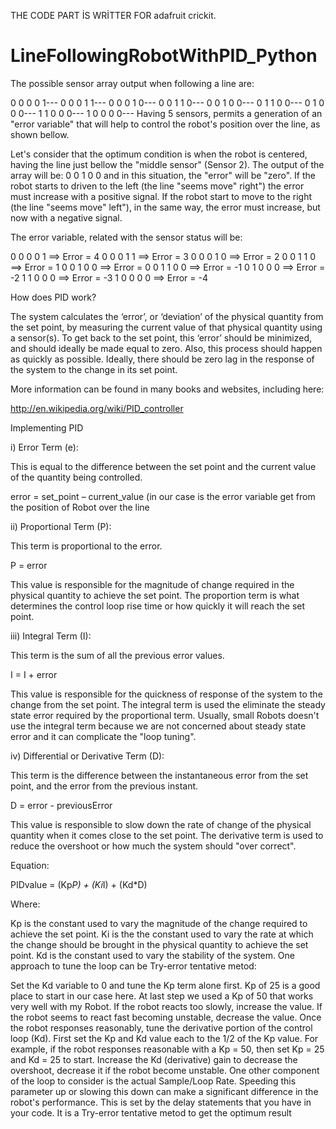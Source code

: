THE CODE PART İS WRİTTER FOR adafruit crickit.


# LineFollowingRobotWithPID_Python
The possible sensor array output when following a line are:

0 0 0 0 1---
0 0 0 1 1---
0 0 0 1 0---
0 0 1 1 0---
0 0 1 0 0---
0 1 1 0 0---
0 1 0 0 0---
1 1 0 0 0---
1 0 0 0 0---
Having 5 sensors, permits a generation of an "error variable" that will help to control the robot's position over the line, as shown bellow.

Let's consider that the optimum condition is when the robot is centered, having the line just bellow the "middle sensor" (Sensor 2). The output of the array will be: 0 0 1 0 0 and in this situation, the "error" will be "zero". If the robot starts to driven to the left (the line "seems move" right") the error must increase with a positive signal. If the robot start to move to the right (the line "seems move" left"), in the same way, the error must increase, but now with a negative signal.

The error variable, related with the sensor status will be:

0 0 0 0 1 ==> Error = 4
0 0 0 1 1 ==> Error = 3
0 0 0 1 0 ==> Error = 2
0 0 1 1 0 ==> Error = 1
0 0 1 0 0 ==> Error = 0
0 1 1 0 0 ==> Error = -1
0 1 0 0 0 ==> Error = -2
1 1 0 0 0 ==> Error = -3
1 0 0 0 0 ==> Error = -4


How does PID work?

The system calculates the ‘error’, or ‘deviation’ of the physical quantity from the set point, by measuring the current value of that physical quantity using a sensor(s). To get back to the set point, this ‘error’ should be minimized, and should ideally be made equal to zero. Also, this process should happen as quickly as possible. Ideally, there should be zero lag in the response of the system to the change in its set point.

More information can be found in many books and websites, including here:

http://en.wikipedia.org/wiki/PID_controller

Implementing PID

i) Error Term (e):

This is equal to the difference between the set point and the current value of the quantity being controlled.

error = set_point – current_value (in our case is the error variable get from the position of Robot over the line

ii) Proportional Term (P):

This term is proportional to the error.

P = error

This value is responsible for the magnitude of change required in the physical quantity to achieve the set point. The proportion term is what determines the control loop rise time or how quickly it will reach the set point.

iii) Integral Term (I):

This term is the sum of all the previous error values.

I = I + error

This value is responsible for the quickness of response of the system to the change from the set point. The integral term is used the eliminate the steady state error required by the proportional term. Usually, small Robots doesn't use the integral term because we are not concerned about steady state error and it can complicate the "loop tuning".

iv) Differential or Derivative Term (D):

This term is the difference between the instantaneous error from the set point, and the error from the previous instant.

D = error - previousError

This value is responsible to slow down the rate of change of the physical quantity when it comes close to the set point. The derivative term is used to reduce the overshoot or how much the system should "over correct".

Equation:

PIDvalue = (Kp*P) + (Ki*I) + (Kd*D)

Where:

Kp is the constant used to vary the magnitude of the change required to achieve the set point.
Ki is the the constant used to vary the rate at which the change should be brought in the physical quantity to achieve the set point.
Kd is the constant used to vary the stability of the system.
One approach to tune the loop can be Try-error tentative metod:

Set the Kd variable to 0 and tune the Kp term alone first. Kp of 25 is a good place to start in our case here. At last step we used a Kp of 50 that works very well with my Robot.
If the robot reacts too slowly, increase the value.
If the robot seems to react fast becoming unstable, decrease the value.
Once the robot responses reasonably, tune the derivative portion of the control loop (Kd). First set the Kp and Kd value each to the 1/2 of the Kp value. For example, if the robot responses reasonable with a Kp = 50, then set Kp = 25 and Kd = 25 to start. Increase the Kd (derivative) gain to decrease the overshoot, decrease it if the robot become unstable.
One other component of the loop to consider is the actual Sample/Loop Rate. Speeding this parameter up or slowing this down can make a significant difference in the robot's performance. This is set by the delay statements that you have in your code. It is a Try-error tentative metod to get the optimum result
